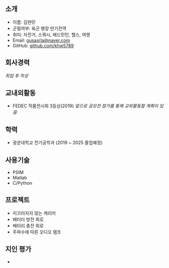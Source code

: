 ## 소개
- 이름: 김현민
- 군필여부: 육군 병장 만기전역
- 취미: 자전거, 스쿼시, 배드민턴, 헬스, 여행
- Email: gusasrla@naver.com
- GitHub: [github.com/khw5789](https://github.com/khw5789)

## 회사경력
_취업 후 작성_

## 교내외활동
- FEDEC 작품전시회 3등상(2019)
_앞으로 공모전 참가를 통해 교외활동할 계획이 있음_

## 학력
- 광운대학교 전기공학과 (2019 ~ 2025 졸업예정)

## 사용기술
- PSIM
- Matlab
- C/Python

## 프로젝트
- 미끄러지지 않는 캐리어
- 배터리 방전 회로
- 배터리 충전 회로
- 주파수에 따른 오디오 램프

## 지인 평가
- 
